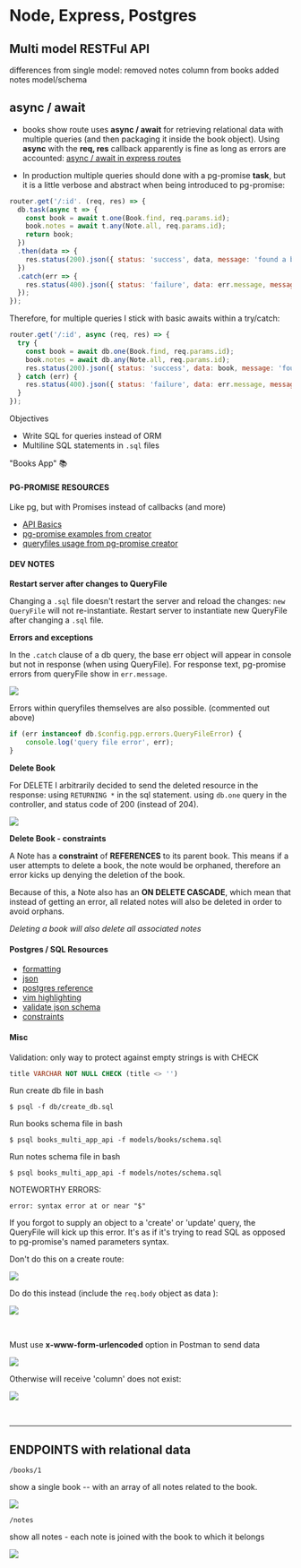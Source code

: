 # Node, Express, Postgres
## Multi model RESTFul API
differences from single model:
removed notes column from books
added notes model/schema


## async / await

* books show route uses **async / await** for retrieving relational data with multiple queries (and then packaging it inside the book object). Using **async** with the **req, res** callback apparently is fine as long as errors are accounted: [async / await in express routes](https://medium.com/@yamalight/danger-of-using-async-await-in-es7-8006e3eb7efb)

* In production multiple queries should done with a pg-promise **task**, but it is a little verbose and abstract when being introduced to pg-promise:

```javascript
router.get('/:id'. (req, res) => {
  db.task(async t => {
    const book = await t.one(Book.find, req.params.id);
    book.notes = await t.any(Note.all, req.params.id);
    return book;
  })
  .then(data => {
    res.status(200).json({ status: 'success', data, message: 'found a book' });
  })
  .catch(err => {
    res.status(400).json({ status: 'failure', data: err.message, message: 'could not find book' });
  });
});
```

Therefore, for multiple queries I stick with basic awaits within a try/catch:

```javascript
router.get('/:id', async (req, res) => {
  try {
    const book = await db.one(Book.find, req.params.id);
    book.notes = await db.any(Note.all, req.params.id);
    res.status(200).json({ status: 'success', data: book, message: 'found a book' });
  } catch (err) {
    res.status(400).json({ status: 'failure', data: err.message, message: 'could not find book' })
  }
});
```


Objectives

* Write SQL for queries instead of ORM
* Multiline SQL statements in `.sql` files

"Books App" 📚

#### PG-PROMISE RESOURCES

Like pg, but with Promises instead of callbacks (and more)

* [API Basics](http://mherman.org/blog/2016/03/13/designing-a-restful-api-with-node-and-postgres/)
* [pg-promise examples from creator](https://github.com/vitaly-t/pg-promise/wiki/Learn-by-Example)
* [queryfiles usage from pg-promise creator](http://vitaly-t.github.io/pg-promise/QueryFile.html)

#### DEV NOTES

**Restart server after changes to QueryFile**

Changing a `.sql` file doesn't restart the server and reload the changes: `new QueryFile` will not re-instantiate. Restart server to instantiate new QueryFile after changing a `.sql` file.

**Errors and exceptions**

In the `.catch` clause of a db query, the base err object will appear in console but not in response (when using QueryFile). For response text, pg-promise errors from queryFile show in `err.message`.

![](https://i.imgur.com/1xamXbi.png)

Errors within queryfiles themselves are also possible. (commented out above)

```javascript
if (err instanceof db.$config.pgp.errors.QueryFileError) {             
	console.log('query file error', err);                                
}                                                                      
```

**Delete Book**

For DELETE I arbitrarily decided to send the deleted resource in the response: using `RETURNING *` in the sql statement. using `db.one` query in the controller, and status code of 200 (instead of 204).

![](https://i.imgur.com/t2c5RCG.png)

**Delete Book - constraints**

A Note has a **constraint** of **REFERENCES** to its parent book. This means if a user attempts to delete a book, the note would be orphaned, therefore an error kicks up denying the deletion of the book.

Because of this, a Note also has an **ON DELETE CASCADE**, which mean that instead of getting an error, all related notes will also be deleted in order to avoid orphans.

_Deleting a book will also delete all associated notes_

#### Postgres / SQL Resources

* [formatting](http://www.sqlstyle.guide/)
* [json](http://www.postgresqltutorial.com/postgresql-json/)
* [postgres reference](http://www.postgresqltutorial.com/)
* [vim highlighting](https://github.com/exu/pgsql.vim)
* [validate json schema](https://github.com/gavinwahl/postgres-json-schema)
* [constraints](https://www.postgresql.org/docs/9.2/static/ddl-constraints.html)


#### Misc

Validation: only way to protect against empty strings is with CHECK

```sql
title VARCHAR NOT NULL CHECK (title <> '')
```



Run create db file in bash

```
$ psql -f db/create_db.sql
```

Run books schema file in bash

```
$ psql books_multi_app_api -f models/books/schema.sql
```

Run notes schema file in bash

```
$ psql books_multi_app_api -f models/notes/schema.sql
```


NOTEWORTHY ERRORS:

```
error: syntax error at or near "$"
```

If you forgot to supply an object to a 'create' or 'update' query, the QueryFile will kick up this error. It's as if it's trying to read SQL as opposed to pg-promise's named parameters syntax.

Don't do this on a create route:

![](https://i.imgur.com/H8bNGUU.png)

Do do this instead  (include the `req.body` object as data ):

![](https://i.imgur.com/vleQVbc.png)


<br>

Must use **x-www-form-urlencoded** option in Postman to send data

![](https://i.imgur.com/Mksv6jQ.png)

Otherwise will receive 'column' does not exist:

![](https://i.imgur.com/tv7owCJ.png)

<br>
<hr>

## ENDPOINTS with relational data

`/books/1`

show a single book -- with an array of all notes related to the book.

![](https://i.imgur.com/BZaWqfg.png)

`/notes`

show all notes - each note is joined with the book to which it belongs

![](https://i.imgur.com/C0CFXmZ.png)


